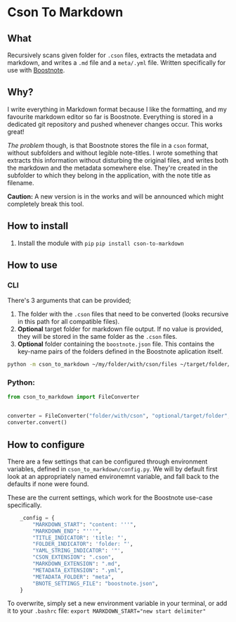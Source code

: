 # Cson To Markdown

## What
Recursively scans given folder for `.cson` files, extracts the metadata and markdown,
and writes a `.md` file and a `meta/.yml` file.
Written specifically for use with [Boostnote](https://github.com/BoostIO/Boostnote).

## Why?
I write everything in Markdown format because I like the formatting, and my favourite markdown editor so far is Boostnote.
Everything is stored in a dedicated git repository and pushed whenever changes occur.
This works great!

*The problem* though, is that Boostnote stores the file in a `cson` format, without subfolders  and without legible note-titles.
I wrote something that extracts this information without disturbing the original files, and writes both the markdown and the metadata somewhere else.
They're created in the subfolder to which they belong in the application, with the note title as filename.

**Caution:** A new version is in the works and will be announced which might completely break this tool.

## How to install
1. Install the module with `pip`
`pip install cson-to-markdown`

## How to use

### CLI
There's 3 arguments that can be provided;

1. The folder with the `.cson` files that need to be converted (looks recursive  in this path for all compatible files).
1. **Optional** target folder for markdown file output. If no value is provided, they will be stored in the same folder as the `.cson` files.
1. **Optional** folder containing the `boostnote.json` file. This contains the key-name pairs of the folders defined in the Boostnote aplication itself.

```bash
python -m cson_to_markdown ~/my/folder/with/cson/files ~/target/folder/optional
```

### Python:
```python
from cson_to_markdown import FileConverter


converter = FileConverter("folder/with/cson", "optional/target/folder", "optional/boostnote/settings/dir")
converter.convert()
```

## How to configure
There are a few settings that can be configured through environment variables, defined in `cson_to_markdown/config.py`.
We will by default first look at an appropriately named environemnt variable, and fall back to the defaults if none were found.

These are the current settings, which work for the Boostnote use-case specifically.
```python
    _config = {
        "MARKDOWN_START": "content: '''",
        "MARKDOWN_END": "'''",
        "TITLE_INDICATOR": 'title: "',
        "FOLDER_INDICATOR": 'folder: "',
        "YAML_STRING_INDICATOR": '"',
        "CSON_EXTENSION": ".cson",
        "MARKDOWN_EXTENSION": ".md",
        "METADATA_EXTENSION": ".yml",
        "METADATA_FOLDER": "meta",
        "BNOTE_SETTINGS_FILE": "boostnote.json",
    }
```

To overwrite, simply set a new environment variable in your terminal, or add it to your `.bashrc` file:
`export MARKDOWN_START="new start delimiter"`
